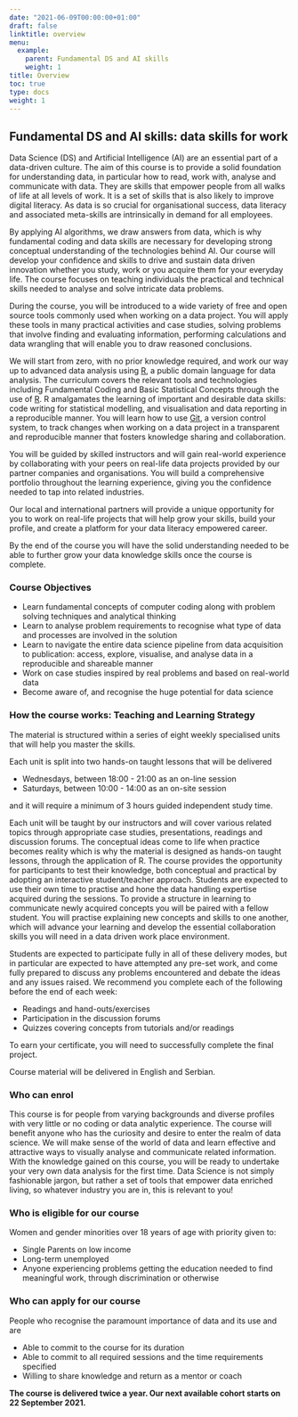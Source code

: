 ```yaml
---
date: "2021-06-09T00:00:00+01:00"
draft: false
linktitle: overview
menu:
  example:
    parent: Fundamental DS and AI skills
    weight: 1
title: Overview
toc: true
type: docs
weight: 1
---
```



## Fundamental DS and AI skills: data skills for work

Data Science (DS) and Artificial Intelligence (AI) are an essential part of a data-driven culture. The aim of this course is to provide a solid foundation for understanding data, in particular how to read, work with, analyse and communicate with data. They are skills that empower people from all walks of life at all levels of work. It is a set of skills that is also likely to improve digital literacy. As data is so crucial for organisational success, data literacy and associated meta-skills are intrinsically in demand for all employees. 

By applying AI algorithms, we draw answers from data, which is why fundamental coding and data skills are necessary for developing strong conceptual understanding of the technologies behind AI. Our course will develop your confidence and skills to drive and sustain data driven innovation whether you study, work or you acquire them for your everyday life. The course focuses on teaching individuals the practical and technical skills needed to analyse and solve intricate data problems.

During the course, you will be introduced to a wide variety of free and open source tools commonly used when working on a data project. You will apply these tools in many practical activities and case studies, solving problems that involve finding and evaluating information, performing calculations and data wrangling that will enable you to draw reasoned conclusions.

We will start from zero, with no prior knowledge required, and work our way up to advanced data analysis using [R](https://www.r-project.org), a public domain language for data analysis. The curriculum covers the relevant tools and technologies including Fundamental Coding and Basic Statistical Concepts through the use of [R](https://cran.r-project.org). R amalgamates the learning of important and desirable data skills: code writing for statistical modelling, and visualisation and data reporting in a reproducible manner. You will learn how to use [Git](https://git-scm.com), a version control system, to track changes when working on a data project in a transparent and reproducible manner that fosters knowledge sharing and collaboration.  

You will be guided by skilled instructors and will gain real-world experience by collaborating with your peers on real-life data projects provided by our partner companies and organisations. You will build a comprehensive portfolio throughout the learning experience, giving you the confidence needed to tap into related industries.

Our local and international partners will provide a unique opportunity for you to work on real-life projects that will help grow your skills, build your profile, and create a platform for your data literacy empowered career.

By the end of the course you will have the solid understanding needed to be able to further grow your data knowledge skills once the course is complete.

### Course Objectives

*	Learn fundamental concepts of computer coding along with problem solving techniques and analytical thinking
*	Learn to analyse problem requirements to recognise what type of data and processes are involved in the solution
*	Learn to navigate the entire data science pipeline from data acquisition to publication: access, explore, visualise, and analyse data in a reproducible and shareable manner
*	Work on case studies inspired by real problems and based on real-world data
*	Become aware of, and recognise the huge potential for data science


### How the course works: Teaching and Learning Strategy

The material is structured within a series of eight weekly specialised units that will help you master the skills. 

Each unit is split into two hands-on taught lessons that will be delivered 

*	Wednesdays, between 18:00 - 21:00 as an on-line session
*	Saturdays, between 10:00 - 14:00 as an on-site session

and it will require a minimum of 3 hours guided independent study time. 


Each unit will be taught by our instructors and will cover various related topics through appropriate case studies, presentations, readings and discussion forums. The conceptual ideas come to life when practice becomes reality which is why the material is designed as hands-on taught lessons, through the application of R. The course provides the opportunity for participants to test their knowledge, both conceptual and practical by adopting an interactive student/teacher approach. Students are expected to use their own time to practise and hone the data handling expertise acquired during the sessions.
To provide a structure in learning to communicate newly acquired concepts you will be paired with a fellow student. You will practise explaining new concepts and skills to one another, which will advance your learning and develop the essential collaboration skills you will need in a data driven work place environment.

Students are expected to participate fully in all of these delivery modes, but in particular are expected to have attempted any pre-set work, and come fully prepared to discuss any problems encountered and debate the ideas and any issues raised. We recommend you complete each of the following before the end of each week:

*	Readings and hand-outs/exercises
*	Participation in the discussion forums
*	Quizzes covering concepts from tutorials and/or readings

To earn your certificate, you will need to successfully complete the final project.

Course material will be delivered in English and Serbian.

### Who can enrol

This course is for people from varying backgrounds and diverse profiles with very little or no coding or data analytic experience. The course will benefit anyone who has the curiosity and desire to enter the realm of data science. We will make sense of the world of data and learn effective and attractive ways to visually analyse and communicate related information. With the knowledge gained on this course, you will be ready to undertake your very own data analysis for the first time.
Data Science is not simply fashionable jargon, but rather a set of tools that empower data enriched 
living, so whatever industry you are in, this is relevant to you!

### Who is eligible for our course

Women and gender minorities over 18 years of age with priority given to:

*	Single Parents on low income
*	Long-term unemployed
*	Anyone experiencing problems getting the education needed to find meaningful work, through discrimination or otherwise

### Who can apply for our course

People who recognise the paramount importance of data and its use and are
+	Able to commit to the course for its duration
+	Able to commit to all required sessions and the time requirements specified
+	Willing to share knowledge and return as a mentor or coach

**The course is delivered twice a year. Our next available cohort starts on 22 September 2021.**
